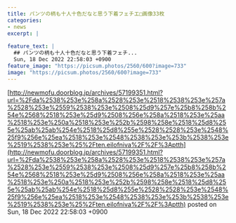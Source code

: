 ```yaml
---
title: パンツの柄も十人十色だなと思う下着フェチエ□画像33枚
categories:
- news
excerpt: |
  
feature_text: |
  ## パンツの柄も十人十色だなと思う下着フェチ...
  Sun, 18 Dec 2022 22:58:03 +0900
feature_image: "https://picsum.photos/2560/600?image=733"
image: "https://picsum.photos/2560/600?image=733"
---
```


[http://newmofu.doorblog.jp/archives/57199351.html?url=%2Fda%2538%253e%258a%2528%253e%2518%2538%253e%257a%2528%253e%2559%2538%253e%2508%25d9%257e%25b8%258b%254e%2568%2518%253e%25d9%2508%256e%258a%2518%253e%25aa%2518%253e%250a%2518%253e%252b%2598%258e%2518%25d8%255e%25ab%25ab%254e%2518%25d8%255e%2528%2528%253e%2548%25f9%256e%25ea%2518%253e%2548%2538%253e%253b%2538%253e%2519%2538%253e%25%2Ften.eilofniva%2F%2F%3Aptth](http://newmofu.doorblog.jp/archives/57199351.html?url=%2Fda%2538%253e%258a%2528%253e%2518%2538%253e%257a%2528%253e%2559%2538%253e%2508%25d9%257e%25b8%258b%254e%2568%2518%253e%25d9%2508%256e%258a%2518%253e%25aa%2518%253e%250a%2518%253e%252b%2598%258e%2518%25d8%255e%25ab%25ab%254e%2518%25d8%255e%2528%2528%253e%2548%25f9%256e%25ea%2518%253e%2548%2538%253e%253b%2538%253e%2519%2538%253e%25%2Ften.eilofniva%2F%2F%3Aptth)
posted on Sun, 18 Dec 2022 22:58:03 +0900

<!--more-->



